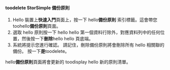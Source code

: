 
<!--author=SharS last changed: 11/06/15-->

#### <a name="toodelete-a-storsimple-backup-policy"></a>toodelete StorSimple 備份原則
1. Hello 裝置上**快速入門**頁面上，按一下 hello**備份原則** 索引標籤。這會帶您 toohello**備份原則**頁面。
2. 選取 hello 原則按一下 hello hello 第一個資料行除外，對應資料列中的任何位置，然後按一下**刪除**hello hello 頁底端。
3. 系統將提示您進行確認。 請記住，刪除備份原則將會刪除所有 hello 相關聯的備份。 按一下**是**toodelete。

hello**備份原則**頁面將會更新的 toodisplay hello 新的原則清單。

